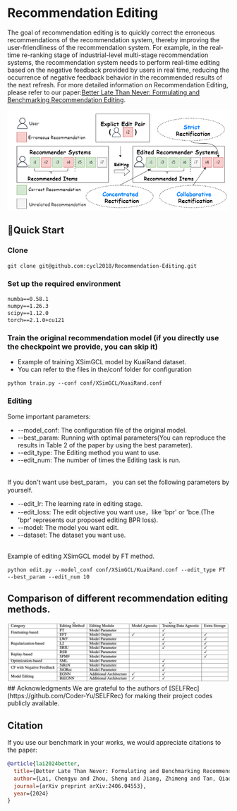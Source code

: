 

# Recommendation Editing
The goal of recommendation editing is to quickly correct the erroneous recommendations of the recommendation system, thereby improving the user-friendliness of the recommendation system. For example, in the real-time re-ranking stage of industrial-level multi-stage recommendation systems, the recommendation system needs to perform real-time editing based on the negative feedback provided by users in real time, reducing the occurrence of negative feedback behavior in the recommended results of the next refresh.
For more detailed information on Recommendation Editing, please refer to our paper:[Better Late Than Never: Formulating and Benchmarking Recommendation Editing](https://arxiv.org/abs/2406.04553).

<div align="center">
<img src="img/editing.png" border="0" width=600px/>
</div>

## 🚀Quick Start

### Clone
```
git clone git@github.com:cycl2018/Recommendation-Editing.git
```
### Set up the required environment
```
numba==0.58.1
numpy==1.26.3
scipy==1.12.0
torch==2.1.0+cu121
```
### Train the original recommendation model (if you directly use the checkpoint we provide, you can skip it)
- Example of training XSimGCL model by KuaiRand dataset.
- You can refer to the files in the/conf folder for configuration
```
python train.py --conf conf/XSimGCL/KuaiRand.conf
```
### Editing
Some important parameters:
- --model_conf: The configuration file of the original model.
- --best_param: Running with optimal parameters(You can reproduce the results in Table 2 of the paper by using the best parameter).
- --edit_type: The Editing method you want to use.
- --edit_num: The number of times the Editing task is run.
<br>
If you don't want use best_param， you can set the following parameters by yourself.

- --edit_lr: The learning rate in editing stage.
- --edit_loss: The edit objective you want use，like 'bpr' or 'bce.(The 'bpr' represents our proposed editing BPR loss).
- --model: The model you want edit.
- --dataset: The dataset you want use.

<br>
Example of editing XSimGCL model by FT method.

```
python edit.py --model_conf conf/XSimGCL/KuaiRand.conf --edit_type FT --best_param --edit_num 10
```
## Comparison of different recommendation editing methods.
<div align="center">
<img src="img/cmp.png" border="0" width=600px/>
</div>
## Acknowledgments
We are grateful to the authors of 
[SELFRec](https://github.com/Coder-Yu/SELFRec) 
for making their project codes publicly available.

## Citation
<!-- Our paper on this benchmark will be released soon! -->

If you use our benchmark in your works, we would appreciate citations to the paper:

```bibtex
@article{lai2024better,
  title={Better Late Than Never: Formulating and Benchmarking Recommendation Editing},
  author={Lai, Chengyu and Zhou, Sheng and Jiang, Zhimeng and Tan, Qiaoyu and Bei, Yuanchen and Chen, Jiawei and Zhang, Ningyu and Bu, Jiajun},
  journal={arXiv preprint arXiv:2406.04553},
  year={2024}
}
```
